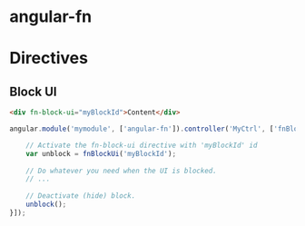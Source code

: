 angular-fn
================

# Directives
## Block UI


```html
<div fn-block-ui="myBlockId">Content</div>
```

```javascript
angular.module('mymodule', ['angular-fn']).controller('MyCtrl', ['fnBlockUi', function (fnBlockUi) {

    // Activate the fn-block-ui directive with 'myBlockId' id
    var unblock = fnBlockUi('myBlockId');
    
    // Do whatever you need when the UI is blocked.
    // ...
    
    // Deactivate (hide) block.
    unblock();
}]);
```
